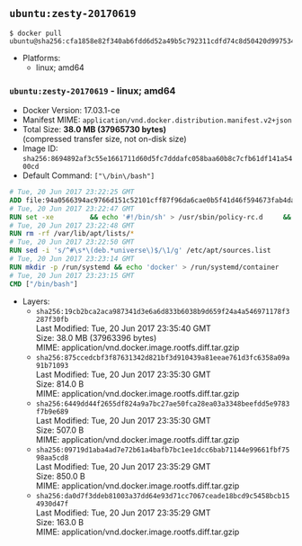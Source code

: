 ## `ubuntu:zesty-20170619`

```console
$ docker pull ubuntu@sha256:cfa1858e82f340ab6fdd6d52a49b5c792311cdfd74c8d50420d99753450707ae
```

-	Platforms:
	-	linux; amd64

### `ubuntu:zesty-20170619` - linux; amd64

-	Docker Version: 17.03.1-ce
-	Manifest MIME: `application/vnd.docker.distribution.manifest.v2+json`
-	Total Size: **38.0 MB (37965730 bytes)**  
	(compressed transfer size, not on-disk size)
-	Image ID: `sha256:8694892af3c55e1661711d60d5fc7dddafc058baa60b8c7cfb61df141a5400cd`
-	Default Command: `["\/bin\/bash"]`

```dockerfile
# Tue, 20 Jun 2017 23:22:25 GMT
ADD file:94a0566394ac9766d151c52101cff87f96da6cae0b5f41d46f594673fab4da2c in / 
# Tue, 20 Jun 2017 23:22:47 GMT
RUN set -xe 		&& echo '#!/bin/sh' > /usr/sbin/policy-rc.d 	&& echo 'exit 101' >> /usr/sbin/policy-rc.d 	&& chmod +x /usr/sbin/policy-rc.d 		&& dpkg-divert --local --rename --add /sbin/initctl 	&& cp -a /usr/sbin/policy-rc.d /sbin/initctl 	&& sed -i 's/^exit.*/exit 0/' /sbin/initctl 		&& echo 'force-unsafe-io' > /etc/dpkg/dpkg.cfg.d/docker-apt-speedup 		&& echo 'DPkg::Post-Invoke { "rm -f /var/cache/apt/archives/*.deb /var/cache/apt/archives/partial/*.deb /var/cache/apt/*.bin || true"; };' > /etc/apt/apt.conf.d/docker-clean 	&& echo 'APT::Update::Post-Invoke { "rm -f /var/cache/apt/archives/*.deb /var/cache/apt/archives/partial/*.deb /var/cache/apt/*.bin || true"; };' >> /etc/apt/apt.conf.d/docker-clean 	&& echo 'Dir::Cache::pkgcache ""; Dir::Cache::srcpkgcache "";' >> /etc/apt/apt.conf.d/docker-clean 		&& echo 'Acquire::Languages "none";' > /etc/apt/apt.conf.d/docker-no-languages 		&& echo 'Acquire::GzipIndexes "true"; Acquire::CompressionTypes::Order:: "gz";' > /etc/apt/apt.conf.d/docker-gzip-indexes 		&& echo 'Apt::AutoRemove::SuggestsImportant "false";' > /etc/apt/apt.conf.d/docker-autoremove-suggests
# Tue, 20 Jun 2017 23:22:48 GMT
RUN rm -rf /var/lib/apt/lists/*
# Tue, 20 Jun 2017 23:22:50 GMT
RUN sed -i 's/^#\s*\(deb.*universe\)$/\1/g' /etc/apt/sources.list
# Tue, 20 Jun 2017 23:23:14 GMT
RUN mkdir -p /run/systemd && echo 'docker' > /run/systemd/container
# Tue, 20 Jun 2017 23:23:15 GMT
CMD ["/bin/bash"]
```

-	Layers:
	-	`sha256:19cb2bca2aca987341d3e6a6d833b6038b9d659f24a4a546971178f3287f30fb`  
		Last Modified: Tue, 20 Jun 2017 23:35:40 GMT  
		Size: 38.0 MB (37963396 bytes)  
		MIME: application/vnd.docker.image.rootfs.diff.tar.gzip
	-	`sha256:875ccedcbf3f87631342d821bf3d910439a81eeae761d3fc6358a09a91b71093`  
		Last Modified: Tue, 20 Jun 2017 23:35:30 GMT  
		Size: 814.0 B  
		MIME: application/vnd.docker.image.rootfs.diff.tar.gzip
	-	`sha256:6449dd44f2655df824a9a7bc27ae50fca28ea03a3348beefdd5e9783f7b9e689`  
		Last Modified: Tue, 20 Jun 2017 23:35:30 GMT  
		Size: 507.0 B  
		MIME: application/vnd.docker.image.rootfs.diff.tar.gzip
	-	`sha256:09719d1aba4ad7e72b61a4bafb7bc1ee1dcc6bab71144e99661fbf7598aa5cd8`  
		Last Modified: Tue, 20 Jun 2017 23:35:29 GMT  
		Size: 850.0 B  
		MIME: application/vnd.docker.image.rootfs.diff.tar.gzip
	-	`sha256:da0d7f3ddeb81003a37dd64e93d71cc7067ceade18bcd9c5458bcb154930d47f`  
		Last Modified: Tue, 20 Jun 2017 23:35:29 GMT  
		Size: 163.0 B  
		MIME: application/vnd.docker.image.rootfs.diff.tar.gzip
